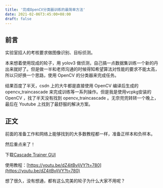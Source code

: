 ```yaml
---
title: '完成OpenCV分类器训练的最简单方法'
date: 2021-02-06T3:45:00+08:00
draft: false
---
```

## 前言

实验室招人的考核要求做图像识别、目标侦测。

本来想着使用现成的轮子，用 yolov3 做侦测，自己搞一点数据集训练一个新的丹出来就好了。但是做一半和老师沟通的时候得知希望算法对性能的要求不能太高，所以只好换一个思路，使用 OpenCV 的分类器来完成任务。

结果百度了半天，csdn 上的大牛都是直接使用 OpenCV 编译后生成的 opencv_traincascade 来完成训练等一系列操作。但是我是使用vcpkg安装的 OpenCV ，找了半天没有找到 opencv_traincascade 。无奈兜兜转转一个晚上，最后在 Youtube 上找到了最舒服的解决方案。



## 正文

前面的准备工作和网络上能够找到的大多数教程都一样，准备正样本和负样本。

然后重点来了！

下载[Cascade Trainer GUI](https://amin-ahmadi.com/cascade-trainer-gui/)

使用教程：[https://youtu.be/dZ4itBvIjVY?t=780](https://youtu.be/dZ4itBvIjVY?t=780)

想了很久，没有想通，都有这么完美的轮子为什么大家不用呢？